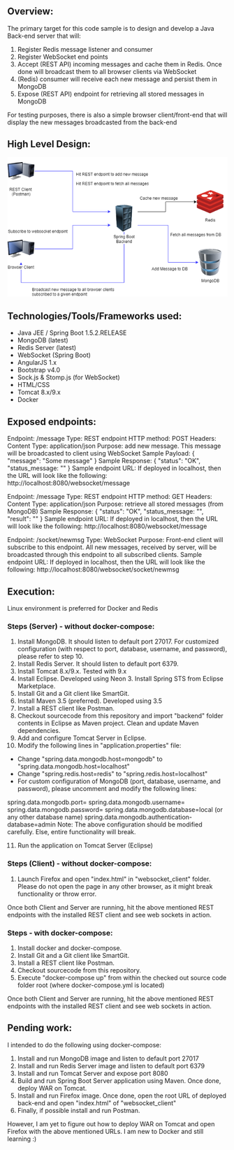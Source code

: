 
## Overview:
The primary target for this code sample is to design and develop a Java Back-end server that will:
1. Register Redis message listener and consumer
2. Register WebSocket end points
3. Accept (REST API) incoming messages and cache them in Redis. Once done will broadcast them to all browser clients via WebSocket
4. (Redis) consumer will receive each new message and persist them in MongoDB
5. Expose (REST API) endpoint for retrieving all stored messages in MongoDB

For testing purposes, there is also a simple browser client/front-end that will display the new messages broadcasted from the back-end

## High Level Design:
![Image](hld.png)

## Technologies/Tools/Frameworks used:
- Java JEE / Spring Boot 1.5.2.RELEASE
- MongoDB (latest)
- Redis Server (latest)
- WebSocket (Spring Boot)
- AngularJS 1.x
- Bootstrap v4.0
- Sock.js & Stomp.js (for WebSocket)
- HTML/CSS
- Tomcat 8.x/9.x
- Docker

## Exposed endpoints:
Endpoint: /message
Type: REST endpoint
HTTP method: POST
Headers:
Content Type: application/json
Purpose: add new message. This message will be broadcasted to client using WebSocket
Sample Payload:
{
    "message": "Some message"
}
Sample Response:
{
    "status": "OK",
    "status_message: ""
}
Sample endpoint URL: 
If deployed in localhost, then the URL will look like the following:
http://localhost:8080/websocket/message

Endpoint: /message
Type: REST endpoint
HTTP method: GET
Headers:
Content Type: application/json
Purpose: retrieve all stored messages (from MongoDB)
Sample Response:
{
    "status": "OK",
    "status_message: "",
    "result": ""
}
Sample endpoint URL: 
If deployed in localhost, then the URL will look like the following:
http://localhost:8080/websocket/message

Endpoint: /socket/newmsg
Type: WebSocket
Purpose: Front-end client will subscribe to this endpoint. All new messages, received by server, will be broadcasted through this endpoint to all subscribed clients.
Sample endpoint URL: 
If deployed in localhost, then the URL will look like the following:
http://localhost:8080/websocket/socket/newmsg

## Execution:
Linux environment is preferred for Docker and Redis

### Steps (Server) - without docker-compose:
1. Install MongoDB. It should listen to default port 27017. For customized configuration (with respect to port, database, username, and password), please refer to step 10.
2. Install Redis Server. It should listen to default port 6379.
3. Install Tomcat 8.x/9.x. Tested with 9.x
4. Install Eclipse. Developed using Neon 3. Install Spring STS from Eclipse Marketplace.
5. Install Git and a Git client like SmartGit.
6. Install Maven 3.5 (preferred). Developed using 3.5
7. Install a REST client like Postman.
8. Checkout sourcecode from this repository and import "backend" folder contents in Eclipse as Maven project. Clean and update Maven dependencies.
9. Add and configure Tomcat Server in Eclipse.
10. Modify the following lines in "application.properties" file:
- Change "spring.data.mongodb.host=mongodb" to "spring.data.mongodb.host=localhost"
- Change "spring.redis.host=redis" to "spring.redis.host=localhost"
- For custom configuration of MongoDB (port, database, username, and password), please uncomment and modify the following lines:

spring.data.mongodb.port=<custom port number as assigned during installation or mongodb configuration>
spring.data.mongodb.username=<mongodb user name>
spring.data.mongodb.password=<mongodb password>
spring.data.mongodb.database=local (or any other database name)
spring.data.mongodb.authentication-database=admin
Note: The above configuration should be modified carefully. Else, entire functionality will break.

11. Run the application on Tomcat Server (Eclipse)

### Steps (Client) - without docker-compose:
1. Launch Firefox and open "index.html" in "websocket_client" folder. Please do not open the page in any other browser, as it might break functionality or throw error.

Once both Client and Server are running, hit the above mentioned REST endpoints with the installed REST client and see web sockets in action.

### Steps - with docker-compose:
1. Install docker and docker-compose.
2. Install Git and a Git client like SmartGit.
3. Install a REST client like Postman.
4. Checkout sourcecode from this repository.
5. Execute "docker-compose up" from within the checked out source code folder root (where docker-compose.yml is located)

Once both Client and Server are running, hit the above mentioned REST endpoints with the installed REST client and see web sockets in action.

## Pending work:
I intended to do the following using docker-compose:
1. Install and run MongoDB image and listen to default port 27017
2. Install and run Redis Server image and listen to default port 6379
3. Install and run Tomcat Server and expose port 8080
4. Build and run Spring Boot Server application using Maven. Once done, deploy WAR on Tomcat.
5. Install and run Firefox image. Once done, open the root URL of deployed back-end and open "index.html" of "websocket_client"
6. Finally, if possible install and run Postman.

However, I am yet to figure out how to deploy WAR on Tomcat and open Firefox with the above mentioned URLs. I am new to Docker and still learning :)

